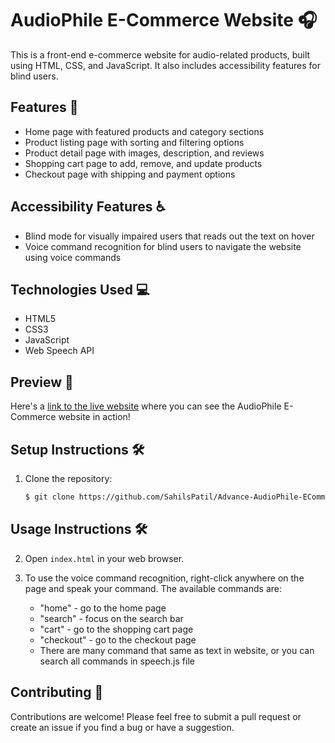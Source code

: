 

# AudioPhile E-Commerce Website 🎧

This is a front-end e-commerce website for audio-related products, built using HTML, CSS, and JavaScript. It also includes accessibility features for blind users.

## Features 🚀

- Home page with featured products and category sections
- Product listing page with sorting and filtering options
- Product detail page with images, description, and reviews
- Shopping cart page to add, remove, and update products
- Checkout page with shipping and payment options

## Accessibility Features ♿️

- Blind mode for visually impaired users that reads out the text on hover
- Voice command recognition for blind users to navigate the website using voice commands

## Technologies Used 💻

- HTML5
- CSS3
- JavaScript
- Web Speech API

## Preview 👀

Here's a [link to the live website](http://127.0.0.1:5500/index.html) where you can see the AudioPhile E-Commerce website in action!

## Setup Instructions 🛠️

1. Clone the repository:

   ```bash
   $ git clone https://github.com/SahilsPatil/Advance-AudioPhile-ECommerce-Website-With-Blind-Mode.git
   
## Usage Instructions 🛠️

2. Open `index.html` in your web browser.

3. To use the voice command recognition, right-click anywhere on the page and speak your command. The available commands are:
   - "home" - go to the home page
   - "search" - focus on the search bar
   - "cart" - go to the shopping cart page
   - "checkout" - go to the checkout page
   - There are many command that same as text in website, or you can search all commands in speech.js file


## Contributing 🤝

Contributions are welcome! Please feel free to submit a pull request or create an issue if you find a bug or have a suggestion.


   


